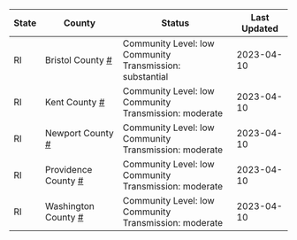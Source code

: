 State | County | Status | Last Updated
--- | --- | --- | --- 
RI | Bristol County <a href="#bristol_county">#</a> | <a name="bristol_county"></a>Community Level: low<br/>Community Transmission: substantial | 2023-04-10
RI | Kent County <a href="#kent_county">#</a> | <a name="kent_county"></a>Community Level: low<br/>Community Transmission: moderate | 2023-04-10
RI | Newport County <a href="#newport_county">#</a> | <a name="newport_county"></a>Community Level: low<br/>Community Transmission: moderate | 2023-04-10
RI | Providence County <a href="#providence_county">#</a> | <a name="providence_county"></a>Community Level: low<br/>Community Transmission: moderate | 2023-04-10
RI | Washington County <a href="#washington_county">#</a> | <a name="washington_county"></a>Community Level: low<br/>Community Transmission: moderate | 2023-04-10
